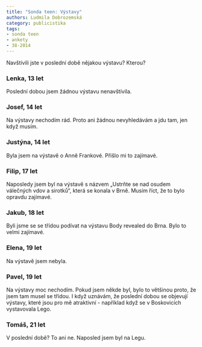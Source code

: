 ```yaml
---
title: "Sonda teen: Výstavy"
authors: Ludmila Dobrozemská
category: publicistika
tags:
- sonda teen
- ankety
- 38-2014 
---
```


Navštívili jste v poslední době nějakou výstavu? Kterou?

### Lenka, 13 let
Poslední dobou jsem žádnou výstavu nenavštívila.

### Josef, 14 let
Na výstavy nechodím rád. Proto ani žádnou nevyhledávám a jdu tam, jen když musím.

### Justýna, 14 let
Byla jsem na výstavě o Anně Frankové. Přišlo mi to zajímavé.

### Filip, 17 let
Naposledy jsem byl na výstavě s názvem „Ustrňte se nad osudem válečných vdov a sirotků“, která se konala v Brně. Musím říct, že to bylo opravdu zajímavé.

### Jakub, 18 let
Byli jsme se se třídou podívat na výstavu Body revealed do Brna. Bylo to velmi zajímavé.

### Elena, 19 let
Na výstavě jsem nebyla.

### Pavel, 19 let
Na výstavy moc nechodím. Pokud jsem někde byl, bylo to většinou proto, že jsem tam musel se třídou. I když uznávám, že poslední dobou se objevují výstavy, které jsou pro mě atraktivní - například když se v Boskovicích vystavovala Lego.

### Tomáš, 21 let
V poslední době? To ani ne. Naposled jsem byl na Legu.